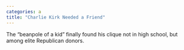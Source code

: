 ```yaml
---
categories: a
title: "Charlie Kirk Needed a Friend"
---
```

The “beanpole of a kid” finally found his clique not in high school, but among elite Republican donors.